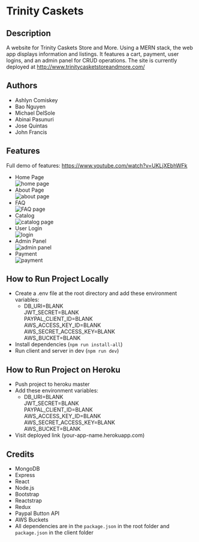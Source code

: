 # Trinity Caskets
## Description
A website for Trinity Caskets Store and More. Using a MERN stack, the web app displays information and listings. It features a cart, payment, user logins, and an admin panel for CRUD operations. The site is currently deployed at http://www.trinitycasketstoreandmore.com/

## Authors
- Ashlyn Comiskey
- Bao Nguyen
- Michael DelSole
- Abinai Pasunuri
- Jose Quintas
- John Francis

## Features
Full demo of features: https://www.youtube.com/watch?v=UKLjXEbhWFk
- Home Page  
![home page](https://i.ibb.co/375XkVg/2019-12-09-16-01-02-Trinity-Casket-Store-And-More.png)
- About Page  
![about page](https://i.ibb.co/TWzjcSH/2019-12-09-16-01-18-Trinity-Casket-Store-And-More.png)
- FAQ  
![FAQ page](https://i.ibb.co/Jjvx9q8/2019-12-09-16-05-37-Trinity-Casket-Store-And-More.png)
- Catalog  
![catalog page](https://i.ibb.co/kBNQbfQ/2019-12-09-16-02-33-Trinity-Casket-Store-And-More.png)
- User Login  
![login](https://i.ibb.co/xJ9dqXH/2019-12-09-16-10-44-Trinity-Casket-Store-And-More.png)
- Admin Panel  
![admin panel](https://i.ibb.co/pJDdHBp/2019-12-09-16-08-33-Trinity-Casket-Store-And-More.png)
- Payment  
![payment](https://i.ibb.co/wQq4mQ4/Annotation-2019-12-09-192728.jpg)

## How to Run Project Locally
- Create a .env file at the root directory and add these environment variables:
  - DB_URI=BLANK  
    JWT_SECRET=BLANK  
    PAYPAL_CLIENT_ID=BLANK  
    AWS_ACCESS_KEY_ID=BLANK  
    AWS_SECRET_ACCESS_KEY=BLANK  
    AWS_BUCKET=BLANK
- Install dependencies (`npm run install-all`)
- Run client and server in dev (`npm run dev`)

## How to Run Project on Heroku
- Push project to heroku master
- Add these environment variables:
  - DB_URI=BLANK  
    JWT_SECRET=BLANK  
    PAYPAL_CLIENT_ID=BLANK  
    AWS_ACCESS_KEY_ID=BLANK  
    AWS_SECRET_ACCESS_KEY=BLANK  
    AWS_BUCKET=BLANK  
- Visit deployed link (your-app-name.herokuapp.com)

## Credits
- MongoDB
- Express
- React
- Node.js
- Bootstrap
- Reactstrap
- Redux
- Paypal Button API
- AWS Buckets
- All dependencies are in the `package.json` in the root folder and `package.json` in the client folder
